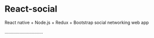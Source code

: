 # React-social
React native + Node.js + Redux + Bootstrap social networking web app

...............................
